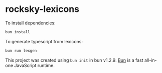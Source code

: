 # rocksky-lexicons

To install dependencies:

```bash
bun install
```

To generate typescript from lexicons:

```bash
bun run lexgen
```

This project was created using `bun init` in bun v1.2.9. [Bun](https://bun.sh) is a fast all-in-one JavaScript runtime.

